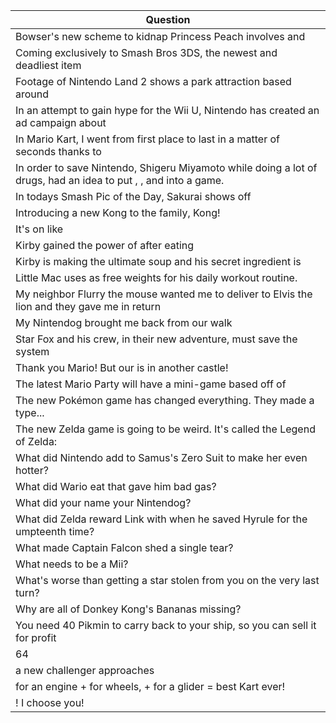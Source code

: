 Question |
--- |
Bowser's new scheme to kidnap Princess Peach involves <BLANK> and <BLANK> |
Coming exclusively to Smash Bros 3DS, the newest and deadliest item <BLANK> |
Footage of Nintendo Land 2 shows a park attraction based around <BLANK> |
In an attempt to gain hype for the Wii U, Nintendo has created an ad campaign about <BLANK> |
In Mario Kart, I went from first place to last in a matter of seconds thanks to <BLANK> |
In order to save Nintendo, Shigeru Miyamoto while doing a lot of drugs, had an idea to put <BLANK>, <BLANK>, and <BLANK> into a game. |
In todays Smash Pic of the Day, Sakurai shows off <BLANK> |
Introducing a new Kong to the family, <BLANK> Kong! |
It's on like <BLANK> |
Kirby gained the power of <BLANK> after eating <BLANK> |
Kirby is making the ultimate soup and his secret ingredient is <BLANK> |
Little Mac uses <BLANK> as free weights for his daily workout routine. |
My neighbor Flurry the mouse wanted me to deliver <BLANK> to Elvis the lion and they gave me <BLANK> in return |
My Nintendog brought me back <BLANK> from our walk |
Star Fox and his crew, in their new adventure, must save the <BLANK> system |
Thank you Mario! But our <BLANK> is in another castle! |
The latest Mario Party will have a mini-game based off of <BLANK> |
The new Pok&#233;mon game has changed everything. They made <BLANK> a type... |
The new Zelda game is going to be weird. It's called the Legend of Zelda: <BLANK> |
What did Nintendo add to Samus's Zero Suit to make her even hotter? |
What did Wario eat that gave him bad gas? |
What did your name your Nintendog? |
What did Zelda reward Link with when he saved Hyrule for the umpteenth time? |
What made Captain Falcon shed a single tear? |
What needs to be a Mii? |
What's worse than getting a star stolen from you on the very last turn? |
Why are all of Donkey Kong's Bananas missing? |
You need 40 Pikmin to carry <BLANK> back to your ship, so you can sell it for profit |
<BLANK> 64 |
<BLANK> a new challenger approaches |
<BLANK> for an engine + <BLANK> for wheels, + <BLANK> for a glider = best Kart ever! |
<BLANK>! I choose you! |
